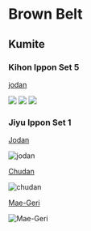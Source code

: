 # Brown Belt

## Kumite

### Kihon Ippon Set 5

[jodan](http://www.cfts-karate.co.uk/grading-syllabus/kihon-ippon-sets/230-0501-kihon-ippon-set-5-jodan-attack)

![](http://www.cfts-karate.co.uk/grading-syllabus/kihon-ippon-sets/230-0501-kihon-ippon-set-5-jodan-attack)
![](http://www.cfts-karate.co.uk/images/Set_Images/Kihon_sets/K5101.JPG)
![](http://www.cfts-karate.co.uk/images/Set_Images/Kihon_sets/K5102.JPG)

### Jiyu Ippon Set 1

[Jodan](http://www.cfts-karate.co.uk/grading-syllabus/jiyu-ippon-sets/set-1)

![jodan](http://www.cfts-karate.co.uk/images/Set_Images/Jiyu_sets/1100.jpg)

[Chudan](http://www.cfts-karate.co.uk/grading-syllabus/jiyu-ippon-sets/314-0102-jiyu-ippon-set-1-chudan-attack)

![chudan](http://www.cfts-karate.co.uk/images/Set_Images/Jiyu_sets/1200.jpg)

[Mae-Geri](http://www.cfts-karate.co.uk/grading-syllabus/jiyu-ippon-sets/323-0103-jiyu-ippon-set-1-mae-geri-attack)

![Mae-Geri](http://www.cfts-karate.co.uk/images/Set_Images/Jiyu_sets/1300.jpg)
